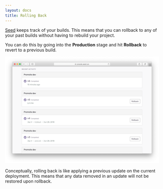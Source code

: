 ```yaml
---
layout: docs
title: Rolling Back
---
```


[Seed](/) keeps track of your builds. This means that you can rollback to any of your past builds without having to rebuild your project.

You can do this by going into the **Production** stage and hit **Rollback** to revert to a previous build.

![Rollback Production](/assets/docs/rolling-back/rollback-production.png)

Conceptually, rolling back is like applying a previous update on the current deployment. This means that any data removed in an update will not be restored upon rollback.
